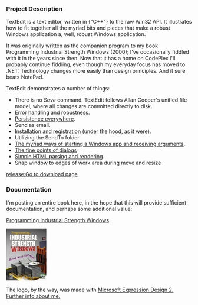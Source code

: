 ﻿### Project Description

TextEdit is a text editor, written in {"C++"} to the raw Win32 API. It illustrates how to fit together all the myriad bits and pieces that make a robust Windows application a, well, robust Windows application.

It was originally written as the companion program to my book Programming Industrial Strength Windows (2000); I've occasionally fiddled with it in the years since then. Now that it has a home on CodePlex I'll probably continue fiddling, even though my everyday focus has moved to .NET: Technology changes more easily than design principles. And it sure beats NotePad.

TextEdit demonstrates a number of things:

* There is no _Save_ command. TextEdit follows Allan Cooper's unified file model, where all changes are committed directly to disk.
* Error handling and robustness.
* [Persistence everywhere](Chapter-10-Customization-and-Persistence).
* Send as email.
* [Installation and registration](Chapter-20-Setup-and-Down-Again) (under the hood, as it were).
* Utilizing the SendTo folder.
* [The myriad ways of starting a Windows app and receiving arguments](Chapter-7-Off-the-Launch-Pad).
* [The fine points of dialogs](Chapter-13-About-Dialogs)
* [Simple HTML parsing and rendering](Sidebar_-The-HTML-Static-Control).
* Snap window to edges of work area during move and resize

[release:Go to download page](16713)

### Documentation

I'm posting an entire book here, in the hope that this will provide sufficient documentation, and perhaps some additional value:

[Programming Industrial Strength Windows](Programming-Industrial-Strength-Windows)

![](Home_pisw.jpg)

The logo, by the way, was made with [Microsoft Expression Design 2.](http://www.microsoft.com/expression/products/Overview.aspx?key=design)
[Further info about me.](http://petterhesselberg.com/)